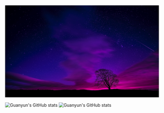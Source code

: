 ![Flandre](https://github.com/codlin/codlin/raw/master/github-landscape-guanyun02.jpg)

![Guanyun's GitHub stats](https://github-readme-stats.vercel.app/api?username=codlin&count_private=true&show_icons=true&theme=material-palenight)
![Guanyun's GitHub stats](https://github-readme-stats.vercel.app/api/top-langs/?username=codlin&lcount_private=true&show_icons=true&layout=compact&theme=material-palenight)
